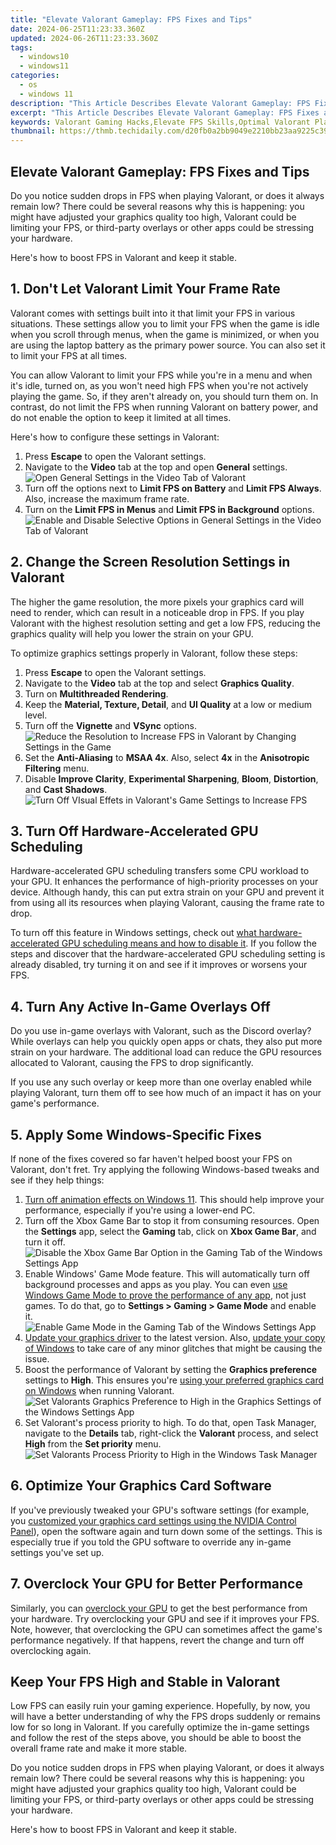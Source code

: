 ```yaml
---
title: "Elevate Valorant Gameplay: FPS Fixes and Tips"
date: 2024-06-25T11:23:33.360Z
updated: 2024-06-26T11:23:33.360Z
tags:
  - windows10
  - windows11
categories:
  - os
  - windows 11
description: "This Article Describes Elevate Valorant Gameplay: FPS Fixes and Tips"
excerpt: "This Article Describes Elevate Valorant Gameplay: FPS Fixes and Tips"
keywords: Valorant Gaming Hacks,Elevate FPS Skills,Optimal Valorant Play,Riptide Match Improvement,Pro-Valorant Strategies,High-Score Valorant Tactics,Valorant Game Mastery
thumbnail: https://thmb.techidaily.com/d20fb0a2bb9049e2210bb23aa9225c390244059cedf35b9a34d45f9a041c8543.jpg
---
```


## Elevate Valorant Gameplay: FPS Fixes and Tips

 Do you notice sudden drops in FPS when playing Valorant, or does it always remain low? There could be several reasons why this is happening: you might have adjusted your graphics quality too high, Valorant could be limiting your FPS, or third-party overlays or other apps could be stressing your hardware.

 Here's how to boost FPS in Valorant and keep it stable.

## 1\. Don't Let Valorant Limit Your Frame Rate

 Valorant comes with settings built into it that limit your FPS in various situations. These settings allow you to limit your FPS when the game is idle when you scroll through menus, when the game is minimized, or when you are using the laptop battery as the primary power source. You can also set it to limit your FPS at all times.

 You can allow Valorant to limit your FPS while you're in a menu and when it's idle, turned on, as you won't need high FPS when you're not actively playing the game. So, if they aren't already on, you should turn them on. In contrast, do not limit the FPS when running Valorant on battery power, and do not enable the option to keep it limited at all times.

 Here's how to configure these settings in Valorant:

1. Press **Escape** to open the Valorant settings.
2. Navigate to the **Video** tab at the top and open **General** settings.  
![Open General Settings in the Video Tab of Valorant](https://static1.makeuseofimages.com/wordpress/wp-content/uploads/2023/08/2-open-general-settings-in-the-video-tab-of-valorant.jpg)
3. Turn off the options next to **Limit FPS on Battery** and **Limit FPS Always**. Also, increase the maximum frame rate.
4. Turn on the **Limit FPS in Menus** and **Limit FPS in Background** options.  
![Enable and Disable Selective Options in General Settings in the Video Tab of Valorant](https://static1.makeuseofimages.com/wordpress/wp-content/uploads/2023/08/3-enable-and-disable-selective-options-in-general-settings-in-the-video-tab-of-valorant.jpg)

## 2\. Change the Screen Resolution Settings in Valorant

 The higher the game resolution, the more pixels your graphics card will need to render, which can result in a noticeable drop in FPS. If you play Valorant with the highest resolution setting and get a low FPS, reducing the graphics quality will help you lower the strain on your GPU.

 To optimize graphics settings properly in Valorant, follow these steps:

1. Press **Escape** to open the Valorant settings.
2. Navigate to the **Video** tab at the top and select **Graphics Quality**.
3. Turn on **Multithreaded Rendering**.
4. Keep the **Material, Texture, Detail**, and **UI Quality** at a low or medium level.
5. Turn off the **Vignette** and **VSync** options.  
![Reduce the Resolution to Increase FPS in Valorant by Changing Settings in the Game](https://static1.makeuseofimages.com/wordpress/wp-content/uploads/2023/08/4a-reduce-the-resolution-to-increase-fps-in-valorant-by-changing-settings-in-the-game.jpg)
6. Set the **Anti-Aliasing** to **MSAA 4x**. Also, select **4x** in the **Anisotropic Filtering** menu.
7. Disable **Improve Clarity**, **Experimental Sharpening**, **Bloom**, **Distortion**, and **Cast Shadows**.  
![Turn Off VIsual Effets in Valorant's Game Settings to Increase FPS](https://static1.makeuseofimages.com/wordpress/wp-content/uploads/2023/08/4-reduce-the-resolution-to-increase-fps-in-valorant-by-changing-settings-in-the-game.jpg)

## 3\. Turn Off Hardware-Accelerated GPU Scheduling

 Hardware-accelerated GPU scheduling transfers some CPU workload to your GPU. It enhances the performance of high-priority processes on your device. Although handy, this can put extra strain on your GPU and prevent it from using all its resources when playing Valorant, causing the frame rate to drop.

 To turn off this feature in Windows settings, check out [what hardware-accelerated GPU scheduling means and how to disable it](https://www.makeuseof.com/hardware-accelerated-gpu-scheduling-disable-windows/). If you follow the steps and discover that the hardware-accelerated GPU scheduling setting is already disabled, try turning it on and see if it improves or worsens your FPS.

## 4\. Turn Any Active In-Game Overlays Off

 Do you use in-game overlays with Valorant, such as the Discord overlay? While overlays can help you quickly open apps or chats, they also put more strain on your hardware. The additional load can reduce the GPU resources allocated to Valorant, causing the FPS to drop significantly.

 If you use any such overlay or keep more than one overlay enabled while playing Valorant, turn them off to see how much of an impact it has on your game's performance.

## 5\. Apply Some Windows-Specific Fixes

 If none of the fixes covered so far haven't helped boost your FPS on Valorant, don't fret. Try applying the following Windows-based tweaks and see if they help things:

1. [Turn off animation effects on Windows 11](https://www.makeuseof.com/windows-11-turn-off-animation-effects/). This should help improve your performance, especially if you're using a lower-end PC.
2. Turn off the Xbox Game Bar to stop it from consuming resources. Open the **Settings** app, select the **Gaming** tab, click on **Xbox Game Bar**, and turn it off.  
![Disable the Xbox Game Bar Option in the Gaming Tab of the Windows Settings App](https://static1.makeuseofimages.com/wordpress/wp-content/uploads/2023/08/8-disable-the-xbox-game-bar-option-in-the-gaming-tab-of-the-windows-settings-app.jpg)
3. Enable Windows' Game Mode feature. This will automatically turn off background processes and apps as you play. You can even [use Windows Game Mode to prove the performance of any app](https://www.makeuseof.com/windows-game-mode-app-performance/), not just games. To do that, go to **Settings > Gaming > Game Mode** and enable it.  
![Enable Game Mode in the Gaming Tab of the Windows Settings App](https://static1.makeuseofimages.com/wordpress/wp-content/uploads/2023/08/9-enable-game-mode-in-the-gaming-tab-of-the-windows-settings-app.jpg)
4. [Update your graphics driver](https://www.makeuseof.com/update-graphics-drivers-in-windows-10/) to the latest version. Also, [update your copy of Windows](https://www.makeuseof.com/update-windows-manually/) to take care of any minor glitches that might be causing the issue.
5. Boost the performance of Valorant by setting the **Graphics preference** settings to **High**. This ensures you're [using your preferred graphics card on Windows](https://www.makeuseof.com/windows-10-choose-preferred-gpu/) when running Valorant.  
![Set Valorants Graphics Preference to High in the Graphics Settings of the Windows Settings App](https://static1.makeuseofimages.com/wordpress/wp-content/uploads/2023/08/10-set-valorants-graphics-preference-to-high-in-the-graphics-settings-of-the-windows-settings-app.jpg)
6. Set Valorant's process priority to high. To do that, open Task Manager, navigate to the **Details** tab, right-click the **Valorant** process, and select **High** from the **Set priority** menu.  
![Set Valorants Process Priority to High in the Windows Task Manager](https://static1.makeuseofimages.com/wordpress/wp-content/uploads/2023/08/11-set-valorants-process-priority-to-high-in-the-windows-task-manager.jpg)

## 6\. Optimize Your Graphics Card Software

 If you've previously tweaked your GPU's software settings (for example, you [customized your graphics card settings using the NVIDIA Control Panel](https://www.makeuseof.com/how-to-customize-graphics-settings-nvidia-control-panel-geforce-experience/)), open the software again and turn down some of the settings. This is especially true if you told the GPU software to override any in-game settings you've set up.

## 7\. Overclock Your GPU for Better Performance

 Similarly, you can [overclock your GPU](https://www.makeuseof.com/tag/safely-overclock-gpu-gain-fps/) to get the best performance from your hardware. Try overclocking your GPU and see if it improves your FPS. Note, however, that overclocking the GPU can sometimes affect the game's performance negatively. If that happens, revert the change and turn off overclocking again.

## Keep Your FPS High and Stable in Valorant

 Low FPS can easily ruin your gaming experience. Hopefully, by now, you will have a better understanding of why the FPS drops suddenly or remains low for so long in Valorant. If you carefully optimize the in-game settings and follow the rest of the steps above, you should be able to boost the overall frame rate and make it more stable.

 Do you notice sudden drops in FPS when playing Valorant, or does it always remain low? There could be several reasons why this is happening: you might have adjusted your graphics quality too high, Valorant could be limiting your FPS, or third-party overlays or other apps could be stressing your hardware.

 Here's how to boost FPS in Valorant and keep it stable.



<ins class="adsbygoogle"
      style="display:block"
      data-ad-client="ca-pub-7571918770474297"
      data-ad-slot="8358498916"
      data-ad-format="auto"
      data-full-width-responsive="true"></ins>